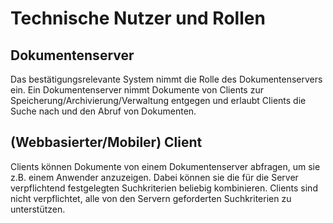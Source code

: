 # Technische Nutzer und Rollen

## Dokumentenserver
Das bestätigungsrelevante System nimmt die Rolle des Dokumentenservers ein. Ein Dokumentenserver nimmt Dokumente von Clients zur Speicherung/Archivierung/Verwaltung entgegen und erlaubt Clients die Suche nach und den Abruf von Dokumenten.

## (Webbasierter/Mobiler) Client
Clients können Dokumente von einem Dokumentenserver abfragen, um sie z.B. einem Anwender anzuzeigen. Dabei können sie die für die Server verpflichtend festgelegten Suchkriterien beliebig kombinieren.
Clients sind nicht verpflichtet, alle von den Servern geforderten Suchkriterien zu unterstützen.